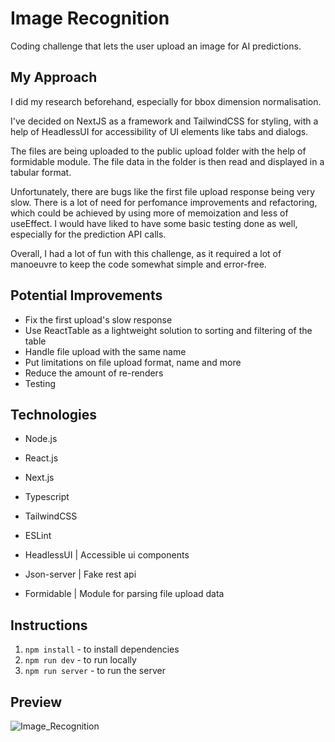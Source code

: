 # Image Recognition

Coding challenge that lets the user upload an image for AI predictions.

## My Approach

I did my research beforehand, especially for bbox dimension normalisation.

I've decided on NextJS as a framework and TailwindCSS for styling, with a help of HeadlessUI for accessibility of UI elements like tabs and dialogs.

The files are being uploaded to the public upload folder with the help of formidable module. The file data in the folder is then read and displayed in a tabular format.

Unfortunately, there are bugs like the first file upload response being very slow. There is a lot of need for perfomance improvements and refactoring, which could be achieved by using more of memoization and less of useEffect. I would have liked to have some basic testing done as well, especially for the prediction API calls.

Overall, I had a lot of fun with this challenge, as it required a lot of manoeuvre to keep the code somewhat simple and error-free.

## Potential Improvements

- Fix the first upload's slow response
- Use ReactTable as a lightweight solution to sorting and filtering of the table
- Handle file upload with the same name
- Put limitations on file upload format, name and more
- Reduce the amount of re-renders
- Testing

## Technologies

- Node.js
- React.js
- Next.js
- Typescript
- TailwindCSS
- ESLint

- HeadlessUI | Accessible ui components
- Json-server | Fake rest api
- Formidable | Module for parsing file upload data

## Instructions

1. `npm install` - to install dependencies
2. `npm run dev` - to run locally
3. `npm run server` - to run the server

## Preview

![Image_Recognition](https://user-images.githubusercontent.com/72412305/225410490-cead3b74-4d3b-4fe6-977f-552b15a67b25.gif)
